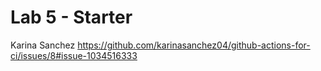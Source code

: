 # Lab 5 - Starter
Karina Sanchez
https://github.com/karinasanchez04/github-actions-for-ci/issues/8#issue-1034516333 